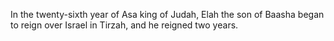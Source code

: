In the twenty-sixth year of Asa king of Judah, Elah the son of Baasha began to reign over Israel in Tirzah, and he reigned two years.
